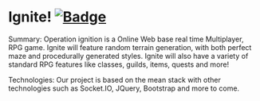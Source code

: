 # Ignite! [![Badge]][Travis]

Summary: Operation ignition is a Online Web base real time Multiplayer, RPG game. Ignite will feature random terrain generation, with both perfect maze and procedurally generated styles. Ignite will also have a variety of standard RPG features like classes, guilds, items, quests and more!

Technologies: Our project is based on the mean stack with other technologies such as Socket.IO, JQuery, Bootstrap and more to come.

[Travis]: https://travis-ci.org/Amber-labs/operation-ignition
[Badge]: https://travis-ci.org/Amber-labs/operation-ignition.svg?branch=master
